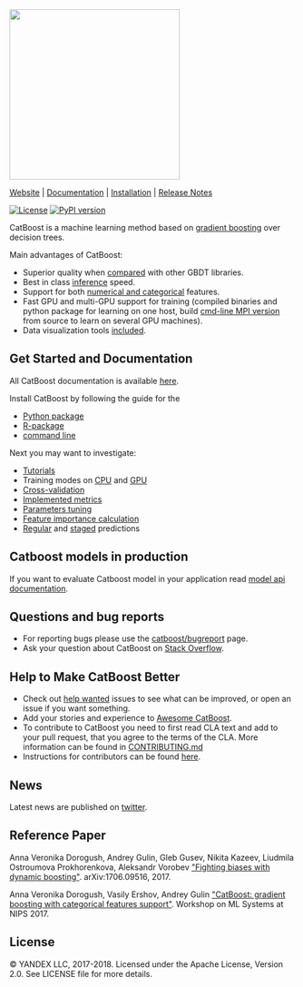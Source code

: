 <img src=http://storage.mds.yandex.net/get-devtools-opensource/250854/catboost-logo.png width=300/>

[Website](https://catboost.ai) |
[Documentation](https://tech.yandex.com/catboost/doc/dg/concepts/about-docpage/) |
[Installation](https://tech.yandex.com/catboost/doc/dg/concepts/cli-installation-docpage/) |
[Release Notes](https://github.com/catboost/catboost/releases)

[![License](https://img.shields.io/badge/license-Apache-blue.svg)](https://github.com/catboost/catboost/blob/master/LICENSE)
[![PyPI version](https://badge.fury.io/py/catboost.svg)](https://badge.fury.io/py/catboost)

CatBoost is a machine learning method based on [gradient boosting](https://en.wikipedia.org/wiki/Gradient_boosting) over decision trees.

Main advantages of CatBoost:
  - Superior quality when [compared](https://github.com/catboost/benchmarks/blob/master/README.md) with other GBDT libraries.
  - Best in class [inference](https://tech.yandex.com/catboost/doc/dg/concepts/c-plus-plus-api-docpage/) speed.
  - Support for both [numerical and categorical](https://tech.yandex.com/catboost/doc/dg/concepts/algorithm-main-stages-docpage/) features.
  - Fast GPU and multi-GPU support for training (compiled binaries and python package for learning on one host, build [cmd-line MPI version](https://tech.yandex.com/catboost/doc/dg/concepts/cli-installation-docpage/#multi-node-installation) from source to learn on several GPU machines).
  - Data visualization tools [included](https://tech.yandex.com/catboost/doc/dg/features/visualization-docpage/).

Get Started and Documentation
--------------
All CatBoost documentation is available [here](https://tech.yandex.com/catboost/doc/dg/concepts/about-docpage/).

Install CatBoost by following the guide for the
 * [Python package](https://tech.yandex.com/catboost/doc/dg/concepts/python-installation-docpage/)
 * [R-package](https://tech.yandex.com/catboost/doc/dg/concepts/r-installation-docpage/)
 * [command line](https://tech.yandex.com/catboost/doc/dg/concepts/cli-installation-docpage/)

Next you may want to investigate:
* [Tutorials](https://github.com/catboost/catboost/tree/master/catboost/tutorials)
* Training modes on [CPU](https://tech.yandex.com/catboost/doc/dg/features/training-docpage/#training) and [GPU](https://tech.yandex.com/catboost/doc/dg/features/training-on-gpu-docpage/#training-on-gpu)
* [Cross-validation](https://tech.yandex.com/catboost/doc/dg/features/cross-validation-docpage/#cross-validation)
* [Implemented metrics](https://tech.yandex.com/catboost/doc/dg/features/loss-functions-desc-docpage/#loss-functions-desc)
* [Parameters tuning](https://tech.yandex.com/catboost/doc/dg/concepts/parameter-tuning-docpage/)
* [Feature importance calculation](https://tech.yandex.com/catboost/doc/dg/features/feature-importances-calculation-docpage/#feature-importances-calculation)
* [Regular](https://tech.yandex.com/catboost/doc/dg/features/prediction-docpage/#prediction) and [staged](https://tech.yandex.com/catboost/doc/dg/features/staged-prediction-docpage/#staged-prediction) predictions

Catboost models in production
--------------
If you want to evaluate Catboost model in your application read [model api documentation](https://github.com/catboost/catboost/tree/master/catboost/CatboostModelAPI.md).

Questions and bug reports
--------------
* For reporting bugs please use the [catboost/bugreport](https://github.com/catboost/catboost/issues) page.
* Ask your question about CatBoost on [Stack Overflow](https://stackoverflow.com/questions/tagged/catboost).

Help to Make CatBoost Better
----------------------------
* Check out [help wanted](https://github.com/catboost/catboost/labels/help%20wanted) issues to see what can be improved, or open an issue if you want something.
* Add your stories and experience to [Awesome CatBoost](AWESOME.md).
* To contribute to CatBoost you need to first read CLA text and add to your pull request, that you agree to the terms of the CLA. More information can be found
in [CONTRIBUTING.md](https://github.com/catboost/catboost/blob/master/CONTRIBUTING.md)
* Instructions for contributors can be found [here](https://tech.yandex.com/catboost/doc/dg/concepts/development-and-contributions-docpage/).

News
--------------
Latest news are published on [twitter](https://twitter.com/catboostml).

Reference Paper
-------
Anna Veronika Dorogush, Andrey Gulin, Gleb Gusev, Nikita Kazeev, Liudmila Ostroumova Prokhorenkova, Aleksandr Vorobev ["Fighting biases with dynamic boosting"](https://arxiv.org/abs/1706.09516). arXiv:1706.09516, 2017.

Anna Veronika Dorogush, Vasily Ershov, Andrey Gulin ["CatBoost: gradient boosting with categorical features support"](http://learningsys.org/nips17/assets/papers/paper_11.pdf). Workshop on ML Systems
at NIPS 2017.

License
-------
© YANDEX LLC, 2017-2018. Licensed under the Apache License, Version 2.0. See LICENSE file for more details.
